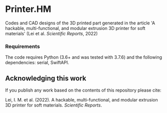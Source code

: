 # Printer.HM

Codes and CAD designs of the 3D printed part generated in the article 'A hackable, multi-functional, and modular extrusion 3D printer for soft materials' (Lei et al. _Scientific Reports_, 2022)

### Requirements 
The code requires Python (3.6+ and was tested with 3.7.6) and the following dependencies: serial, SwiftAPI.

## Acknowledging this work

If you publish any work based on the contents of this repository please cite:

Lei, I. M. et al. (2022). A hackable, multi-functional, and modular extrusion 3D printer for soft materials. _Scientific Reports_. 
